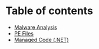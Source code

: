 # Table of contents

* [Malware Analysis](README.md)
* [PE Files](pe-files.md)
* [Managed Code (.NET)](managed-code-.net.md)
